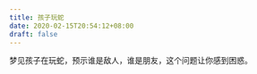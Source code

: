 ```yaml
---
title: 孩子玩蛇
date: 2020-02-15T20:54:12+08:00
draft: false
---
```


梦见孩子在玩蛇，预示谁是敌人，谁是朋友，这个问题让你感到困惑。<br>
